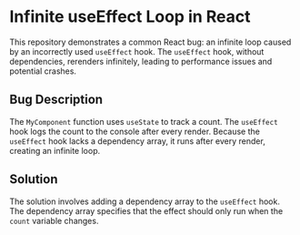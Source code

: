 # Infinite useEffect Loop in React

This repository demonstrates a common React bug: an infinite loop caused by an incorrectly used `useEffect` hook. The `useEffect` hook, without dependencies, rerenders infinitely, leading to performance issues and potential crashes.

## Bug Description

The `MyComponent` function uses `useState` to track a count. The `useEffect` hook logs the count to the console after every render.  Because the `useEffect` hook lacks a dependency array, it runs after every render, creating an infinite loop.

## Solution

The solution involves adding a dependency array to the `useEffect` hook.  The dependency array specifies that the effect should only run when the `count` variable changes.